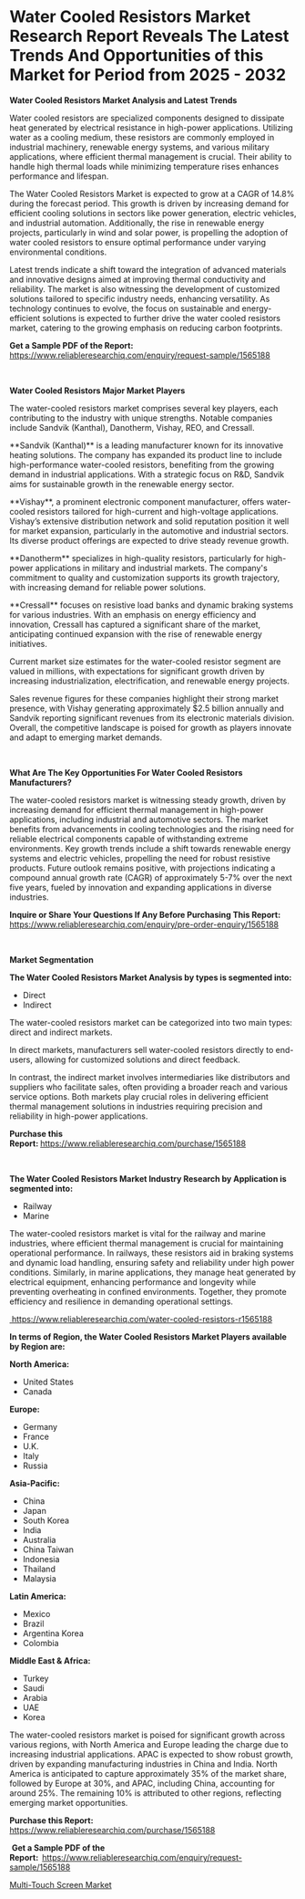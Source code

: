 <p><h1>Water Cooled Resistors Market Research Report Reveals The Latest Trends And Opportunities of this Market for Period from 2025 - 2032</h1></p><p><strong>Water Cooled Resistors Market Analysis and Latest Trends</strong></p>
<p><p>Water cooled resistors are specialized components designed to dissipate heat generated by electrical resistance in high-power applications. Utilizing water as a cooling medium, these resistors are commonly employed in industrial machinery, renewable energy systems, and various military applications, where efficient thermal management is crucial. Their ability to handle high thermal loads while minimizing temperature rises enhances performance and lifespan.</p><p>The Water Cooled Resistors Market is expected to grow at a CAGR of 14.8% during the forecast period. This growth is driven by increasing demand for efficient cooling solutions in sectors like power generation, electric vehicles, and industrial automation. Additionally, the rise in renewable energy projects, particularly in wind and solar power, is propelling the adoption of water cooled resistors to ensure optimal performance under varying environmental conditions.</p><p>Latest trends indicate a shift toward the integration of advanced materials and innovative designs aimed at improving thermal conductivity and reliability. The market is also witnessing the development of customized solutions tailored to specific industry needs, enhancing versatility. As technology continues to evolve, the focus on sustainable and energy-efficient solutions is expected to further drive the water cooled resistors market, catering to the growing emphasis on reducing carbon footprints.</p></p>
<p><strong>Get a Sample PDF of the Report:&nbsp;</strong> <a href="https://www.reliableresearchiq.com/enquiry/request-sample/1565188?utm_campaign=2196&utm_medium=2&utm_source=Github&utm_content=ia&utm_term=10022025&utm_id=water-cooled-resistors">https://www.reliableresearchiq.com/enquiry/request-sample/1565188</a></p>
<p>&nbsp;</p>
<p><strong>Water Cooled Resistors Major Market Players</strong></p>
<p><p>The water-cooled resistors market comprises several key players, each contributing to the industry with unique strengths. Notable companies include Sandvik (Kanthal), Danotherm, Vishay, REO, and Cressall.</p><p>**Sandvik (Kanthal)** is a leading manufacturer known for its innovative heating solutions. The company has expanded its product line to include high-performance water-cooled resistors, benefiting from the growing demand in industrial applications. With a strategic focus on R&D, Sandvik aims for sustainable growth in the renewable energy sector. </p><p>**Vishay**, a prominent electronic component manufacturer, offers water-cooled resistors tailored for high-current and high-voltage applications. Vishay’s extensive distribution network and solid reputation position it well for market expansion, particularly in the automotive and industrial sectors. Its diverse product offerings are expected to drive steady revenue growth.</p><p>**Danotherm** specializes in high-quality resistors, particularly for high-power applications in military and industrial markets. The company's commitment to quality and customization supports its growth trajectory, with increasing demand for reliable power solutions.</p><p>**Cressall** focuses on resistive load banks and dynamic braking systems for various industries. With an emphasis on energy efficiency and innovation, Cressall has captured a significant share of the market, anticipating continued expansion with the rise of renewable energy initiatives.</p><p>Current market size estimates for the water-cooled resistor segment are valued in millions, with expectations for significant growth driven by increasing industrialization, electrification, and renewable energy projects. </p><p>Sales revenue figures for these companies highlight their strong market presence, with Vishay generating approximately $2.5 billion annually and Sandvik reporting significant revenues from its electronic materials division. Overall, the competitive landscape is poised for growth as players innovate and adapt to emerging market demands.</p></p>
<p>&nbsp;</p>
<p><strong>What Are The Key Opportunities For Water Cooled Resistors Manufacturers?</strong></p>
<p><p>The water-cooled resistors market is witnessing steady growth, driven by increasing demand for efficient thermal management in high-power applications, including industrial and automotive sectors. The market benefits from advancements in cooling technologies and the rising need for reliable electrical components capable of withstanding extreme environments. Key growth trends include a shift towards renewable energy systems and electric vehicles, propelling the need for robust resistive products. Future outlook remains positive, with projections indicating a compound annual growth rate (CAGR) of approximately 5-7% over the next five years, fueled by innovation and expanding applications in diverse industries.</p></p>
<p><strong>Inquire or Share Your Questions If Any Before Purchasing This Report:</strong> <a href="https://www.reliableresearchiq.com/enquiry/pre-order-enquiry/1565188?utm_campaign=2196&utm_medium=2&utm_source=Github&utm_content=ia&utm_term=10022025&utm_id=water-cooled-resistors">https://www.reliableresearchiq.com/enquiry/pre-order-enquiry/1565188</a></p>
<p>&nbsp;</p>
<p><strong>Market Segmentation</strong></p>
<p><strong>The Water Cooled Resistors Market Analysis by types is segmented into:</strong></p>
<p><ul><li>Direct</li><li>Indirect</li></ul></p>
<p><p>The water-cooled resistors market can be categorized into two main types: direct and indirect markets. </p><p>In direct markets, manufacturers sell water-cooled resistors directly to end-users, allowing for customized solutions and direct feedback. </p><p>In contrast, the indirect market involves intermediaries like distributors and suppliers who facilitate sales, often providing a broader reach and various service options. Both markets play crucial roles in delivering efficient thermal management solutions in industries requiring precision and reliability in high-power applications.</p></p>
<p><strong>Purchase this Report:&nbsp;</strong><a href="https://www.reliableresearchiq.com/purchase/1565188?utm_campaign=2196&utm_medium=2&utm_source=Github&utm_content=ia&utm_term=10022025&utm_id=water-cooled-resistors">https://www.reliableresearchiq.com/purchase/1565188</a></p>
<p>&nbsp;</p>
<p><strong>The Water Cooled Resistors Market Industry Research by Application is segmented into:</strong></p>
<p><ul><li>Railway</li><li>Marine</li></ul></p>
<p><p>The water-cooled resistors market is vital for the railway and marine industries, where efficient thermal management is crucial for maintaining operational performance. In railways, these resistors aid in braking systems and dynamic load handling, ensuring safety and reliability under high power conditions. Similarly, in marine applications, they manage heat generated by electrical equipment, enhancing performance and longevity while preventing overheating in confined environments. Together, they promote efficiency and resilience in demanding operational settings.</p></p>
<p><a href="https://www.reliableresearchiq.com/water-cooled-resistors-r1565188?utm_campaign=2196&utm_medium=2&utm_source=Github&utm_content=ia&utm_term=10022025&utm_id=water-cooled-resistors">&nbsp;https://www.reliableresearchiq.com/water-cooled-resistors-r1565188</a></p>
<p><strong>In terms of Region, the Water Cooled Resistors Market Players available by Region are:</strong></p>
<p>
    <p> <strong> North America: </strong>
        <ul>
            <li>United States</li>
            <li>Canada</li>
        </ul>
        </p> 
    <p> <strong> Europe: </strong>
        <ul>
            <li>Germany</li>
            <li>France</li>
            <li>U.K.</li>
            <li>Italy</li>
            <li>Russia</li>
        </ul>
        </p> 
    <p> <strong> Asia-Pacific: </strong>
        <ul>
            <li>China</li>
            <li>Japan</li>
            <li>South Korea</li>
            <li>India</li>
            <li>Australia</li>
            <li>China Taiwan</li>
            <li>Indonesia</li>
            <li>Thailand</li>
            <li>Malaysia</li>
        </ul>
        </p> 
    <p> <strong> Latin America: </strong>
        <ul>
            <li>Mexico</li>
            <li>Brazil</li>
            <li>Argentina Korea</li>
            <li>Colombia</li>
        </ul>
        </p> 
    <p> <strong> Middle East & Africa: </strong>
        <ul>
            <li>Turkey</li>
            <li>Saudi</li>
            <li>Arabia</li>
            <li>UAE</li>
            <li>Korea</li>
        </ul>
    </p>
    </p>
<p><p>The water-cooled resistors market is poised for significant growth across various regions, with North America and Europe leading the charge due to increasing industrial applications. APAC is expected to show robust growth, driven by expanding manufacturing industries in China and India. North America is anticipated to capture approximately 35% of the market share, followed by Europe at 30%, and APAC, including China, accounting for around 25%. The remaining 10% is attributed to other regions, reflecting emerging market opportunities.</p></p>
<p><strong>Purchase this Report: </strong><a href="https://www.reliableresearchiq.com/purchase/1565188?utm_campaign=2196&utm_medium=2&utm_source=Github&utm_content=ia&utm_term=10022025&utm_id=water-cooled-resistors">https://www.reliableresearchiq.com/purchase/1565188</a></p>
<p>&nbsp;<strong>Get a Sample PDF of the Report:&nbsp;&nbsp;</strong><a href="https://www.reliableresearchiq.com/enquiry/request-sample/1565188?utm_campaign=2196&utm_medium=2&utm_source=Github&utm_content=ia&utm_term=10022025&utm_id=water-cooled-resistors">https://www.reliableresearchiq.com/enquiry/request-sample/1565188</a></p>
<p><strong></strong></p>
<p><p><a href="https://github.com/rosamariarocque98/Market-Research-Report-List-1/blob/main/multi-touch-screen-market.md?utm_campaign=2196&utm_medium=2&utm_source=Github&utm_content=ia&utm_term=10022025&utm_id=water-cooled-resistors">Multi-Touch Screen Market</a></p></p>